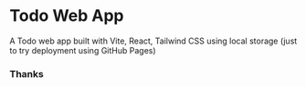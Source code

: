 # Todo Web App

A Todo web app built with Vite, React, Tailwind CSS using local storage (just to try deployment using GitHub Pages)

### Thanks
